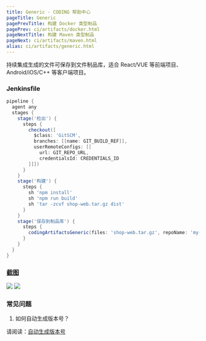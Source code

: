```yaml
---
title: Generic - CODING 帮助中心
pageTitle: Generic
pagePrevTitle: 构建 Docker 类型制品
pagePrev: ci/artifacts/docker.html
pageNextTitle: 构建 Maven 类型制品
pageNext: ci/artifacts/maven.html
alias: ci/artifacts/generic.html
---
```


持续集成生成的文件可保存到文件制品库，适合 React/VUE 等前端项目、Android/iOS/C++ 等客户端项目。

### Jenkinsfile

```groovy
pipeline {
  agent any
  stages {
    stage('检出') {
      steps {
        checkout([
          $class: 'GitSCM',
          branches: [[name: GIT_BUILD_REF]],
          userRemoteConfigs: [[
            url: GIT_REPO_URL,
            credentialsId: CREDENTIALS_ID
        ]]])
      }
    }
    stage('构建') {
      steps {
        sh 'npm install'
        sh 'npm run build'
        sh 'tar -zcvf shop-web.tar.gz dist'
      }
    }
    stage('保存到制品库') {
      steps {
        codingArtifactsGeneric(files: 'shop-web.tar.gz', repoName: 'my-generic', version: '1.0.0')
      }
    }
  }
}
```

### [截图](#screenshots)

![](https://help-assets.codehub.cn/enterprise/20210924162937.png)
![](https://help-assets.codehub.cn/enterprise/20210924163050.png)

### 常见问题

1.  如何自动生成版本号？

请阅读：[自动生成版本号](/docs/ci/artifacts/version.html)
